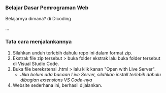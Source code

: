 ### Belajar Dasar Pemrograman Web
Belajarnya dimana? di Dicoding

...

### Tata cara menjalankannya
1. Silahkan unduh terlebih dahulu repo ini dalam format zip.
2. Ekstrak file zip tersebut > buka folder ekstrak lalu buka folder tersebut di Visual Studio Code.
3. Buka file berekstensi .html > lalu klik kanan "Open with Live Server".
    - _Jika belum ada bacaan Live Server, silahkan install terlebih dahulu dibagian extensions VS Code-nya_
4. Website sederhana ini, berhasil dijalankan.
